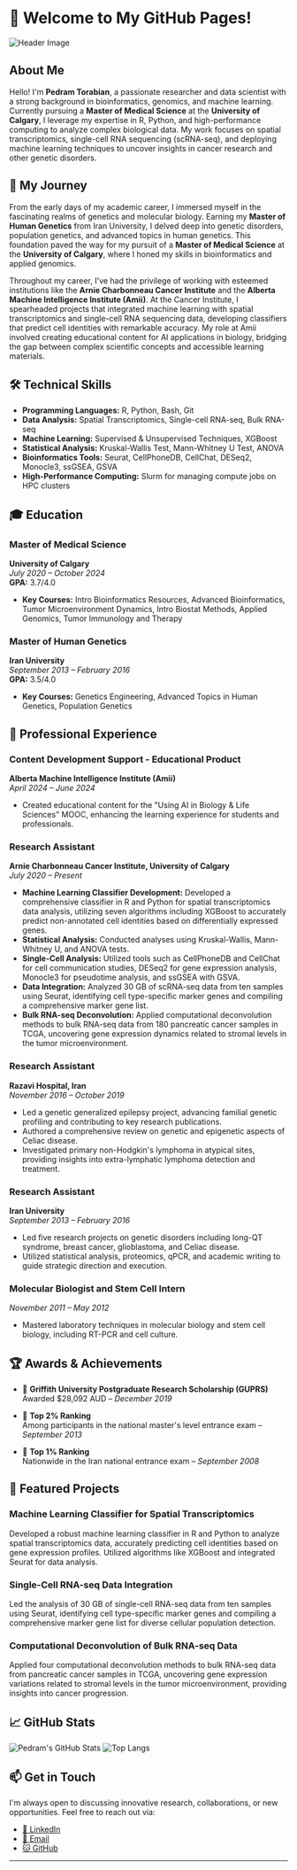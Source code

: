 # 👋 Welcome to My GitHub Pages!

![Header Image]([https://your-image-url.com/header-image.jpg](https://www.google.com/url?sa=i&url=https%3A%2F%2Fbiology.mit.edu%2Ffaculty-and-research%2Fareas-of-research%2Fcomputational-biology%2F&psig=AOvVaw0ZmE5C-jBe7xAujeMplVFM&ust=1731135986914000&source=images&cd=vfe&opi=89978449&ved=0CBQQjRxqFwoTCKi6v6SWzIkDFQAAAAAdAAAAABAE))

## About Me

Hello! I'm **Pedram Torabian**, a passionate researcher and data scientist with a strong background in bioinformatics, genomics, and machine learning. Currently pursuing a **Master of Medical Science** at the **University of Calgary**, I leverage my expertise in R, Python, and high-performance computing to analyze complex biological data. My work focuses on spatial transcriptomics, single-cell RNA sequencing (scRNA-seq), and deploying machine learning techniques to uncover insights in cancer research and other genetic disorders.

## 🌱 My Journey

From the early days of my academic career, I immersed myself in the fascinating realms of genetics and molecular biology. Earning my **Master of Human Genetics** from Iran University, I delved deep into genetic disorders, population genetics, and advanced topics in human genetics. This foundation paved the way for my pursuit of a **Master of Medical Science** at the **University of Calgary**, where I honed my skills in bioinformatics and applied genomics.

Throughout my career, I've had the privilege of working with esteemed institutions like the **Arnie Charbonneau Cancer Institute** and the **Alberta Machine Intelligence Institute (Amii)**. At the Cancer Institute, I spearheaded projects that integrated machine learning with spatial transcriptomics and single-cell RNA sequencing data, developing classifiers that predict cell identities with remarkable accuracy. My role at Amii involved creating educational content for AI applications in biology, bridging the gap between complex scientific concepts and accessible learning materials.

## 🛠️ Technical Skills

- **Programming Languages:** R, Python, Bash, Git
- **Data Analysis:** Spatial Transcriptomics, Single-cell RNA-seq, Bulk RNA-seq
- **Machine Learning:** Supervised & Unsupervised Techniques, XGBoost
- **Statistical Analysis:** Kruskal-Wallis Test, Mann-Whitney U Test, ANOVA
- **Bioinformatics Tools:** Seurat, CellPhoneDB, CellChat, DESeq2, Monocle3, ssGSEA, GSVA
- **High-Performance Computing:** Slurm for managing compute jobs on HPC clusters

## 🎓 Education

### Master of Medical Science
**University of Calgary**  
*July 2020 – October 2024*  
**GPA:** 3.7/4.0

- **Key Courses:** Intro Bioinformatics Resources, Advanced Bioinformatics, Tumor Microenvironment Dynamics, Intro Biostat Methods, Applied Genomics, Tumor Immunology and Therapy

### Master of Human Genetics
**Iran University**  
*September 2013 – February 2016*  
**GPA:** 3.5/4.0

- **Key Courses:** Genetics Engineering, Advanced Topics in Human Genetics, Population Genetics

## 💼 Professional Experience

### **Content Development Support - Educational Product**
**Alberta Machine Intelligence Institute (Amii)**  
*April 2024 – June 2024*

- Created educational content for the "Using AI in Biology & Life Sciences" MOOC, enhancing the learning experience for students and professionals.

### **Research Assistant**
**Arnie Charbonneau Cancer Institute, University of Calgary**  
*July 2020 – Present*

- **Machine Learning Classifier Development:** Developed a comprehensive classifier in R and Python for spatial transcriptomics data analysis, utilizing seven algorithms including XGBoost to accurately predict non-annotated cell identities based on differentially expressed genes.
- **Statistical Analysis:** Conducted analyses using Kruskal-Wallis, Mann-Whitney U, and ANOVA tests.
- **Single-Cell Analysis:** Utilized tools such as CellPhoneDB and CellChat for cell communication studies, DESeq2 for gene expression analysis, Monocle3 for pseudotime analysis, and ssGSEA with GSVA.
- **Data Integration:** Analyzed 30 GB of scRNA-seq data from ten samples using Seurat, identifying cell type-specific marker genes and compiling a comprehensive marker gene list.
- **Bulk RNA-seq Deconvolution:** Applied computational deconvolution methods to bulk RNA-seq data from 180 pancreatic cancer samples in TCGA, uncovering gene expression dynamics related to stromal levels in the tumor microenvironment.

### **Research Assistant**
**Razavi Hospital, Iran**  
*November 2016 – October 2019*

- Led a genetic generalized epilepsy project, advancing familial genetic profiling and contributing to key research publications.
- Authored a comprehensive review on genetic and epigenetic aspects of Celiac disease.
- Investigated primary non-Hodgkin's lymphoma in atypical sites, providing insights into extra-lymphatic lymphoma detection and treatment.

### **Research Assistant**
**Iran University**  
*September 2013 – February 2016*

- Led five research projects on genetic disorders including long-QT syndrome, breast cancer, glioblastoma, and Celiac disease.
- Utilized statistical analysis, proteomics, qPCR, and academic writing to guide strategic direction and execution.

### **Molecular Biologist and Stem Cell Intern**
*November 2011 – May 2012*

- Mastered laboratory techniques in molecular biology and stem cell biology, including RT-PCR and cell culture.

## 🏆 Awards & Achievements

- 🏅 **Griffith University Postgraduate Research Scholarship (GUPRS)**  
  Awarded $28,092 AUD – *December 2019*
  
- 🥇 **Top 2% Ranking**  
  Among participants in the national master's level entrance exam – *September 2013*
  
- 🥇 **Top 1% Ranking**  
  Nationwide in the Iran national entrance exam – *September 2008*

## 📂 Featured Projects

### **Machine Learning Classifier for Spatial Transcriptomics**
Developed a robust machine learning classifier in R and Python to analyze spatial transcriptomics data, accurately predicting cell identities based on gene expression profiles. Utilized algorithms like XGBoost and integrated Seurat for data analysis.

### **Single-Cell RNA-seq Data Integration**
Led the analysis of 30 GB of single-cell RNA-seq data from ten samples using Seurat, identifying cell type-specific marker genes and compiling a comprehensive marker gene list for diverse cellular population detection.

### **Computational Deconvolution of Bulk RNA-seq Data**
Applied four computational deconvolution methods to bulk RNA-seq data from pancreatic cancer samples in TCGA, uncovering gene expression variations related to stromal levels in the tumor microenvironment, providing insights into cancer progression.

## 📈 GitHub Stats

![Pedram's GitHub Stats](https://github-readme-stats.vercel.app/api?username=Pedramto89&show_icons=true&theme=radical)
![Top Langs](https://github-readme-stats.vercel.app/api/top-langs/?username=Pedramto89&layout=compact&theme=radical)

## 📫 Get in Touch

I'm always open to discussing innovative research, collaborations, or new opportunities. Feel free to reach out via:

- [🔗 LinkedIn](https://www.linkedin.com/in/pedram-torabian)
- [📧 Email](mailto:pedram.torabian@ucalgary.ca)
- [🐱 GitHub](https://github.com/Pedramto89)

---
